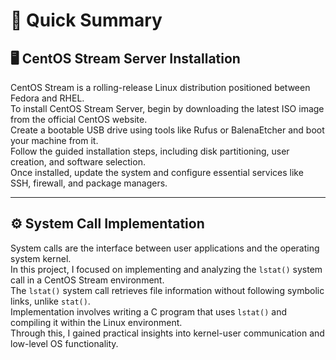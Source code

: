 # 📌 Quick Summary

## 🖥️ CentOS Stream Server Installation

CentOS Stream is a rolling-release Linux distribution positioned between Fedora and RHEL.  
To install CentOS Stream Server, begin by downloading the latest ISO image from the official CentOS website.  
Create a bootable USB drive using tools like Rufus or BalenaEtcher and boot your machine from it.  
Follow the guided installation steps, including disk partitioning, user creation, and software selection.  
Once installed, update the system and configure essential services like SSH, firewall, and package managers.

---

## ⚙️ System Call Implementation

System calls are the interface between user applications and the operating system kernel.  
In this project, I focused on implementing and analyzing the `lstat()` system call in a CentOS Stream environment.  
The `lstat()` system call retrieves file information without following symbolic links, unlike `stat()`.  
Implementation involves writing a C program that uses `lstat()` and compiling it within the Linux environment.  
Through this, I gained practical insights into kernel-user communication and low-level OS functionality.
